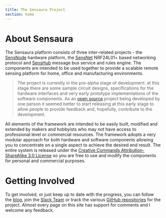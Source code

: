 ```yaml
---
title: The Sensaura Project
section: home
---
```

# About Sensaura

The Sensaura platform consists of three inter-related projects - the [SensNode](/pages/sensnode/index.html) hardware
platform, the [SensNet](/pages/sensnet/index.html) NRF24L01+ based networking protocol and [SensHub](/pages/senshub/index.html)
message bus service and rules engine. The components are intended to be used together to provide a scalable remote sensing
platform for home, office and manufacturing environments.

> The project is currently in the pre-alpha stage of development. at this stage there are some sample circuit designs,
> specifications for the hardware interfaces and very early prototype implementations of the software components. As an
> [open source](http://creativecommons.org/licenses/by-sa/3.0/) project being developed by one person it seemed better
> to start releasing at this early stage to allow people to provide feedback and, hopefully, contribute to the development.

All elements of the framework are intended to be easily built, modified and extended by makers and hobbyists who may
not have access to professional level or commercial resources. The framework adopts a very modular approach for both
hardware and software components allowing you to concentrate on a single aspect to achieve the desired end result. The entire
system is released under the [Creative Commands Attribution-ShareAlike 3.0 License](http://creativecommons.org/licenses/by-sa/3.0/)
so you are free to use and modify the components for personal and commercial purposes.

# Getting Involved

To get involved, or just keep up to date with the progress, you can follow the [blog](/blog/index.html), join the
[Slack Team](https://sensuara.slack.com) or track the various [GitHub repositories](https://github.com/sensaura-public) for the
project. Almost every page on this site has support for comments and I welcome any feedback.
